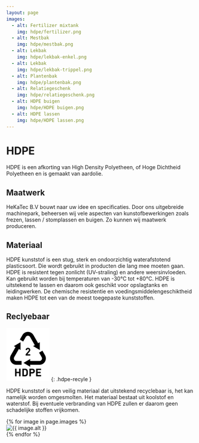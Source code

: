 ```yaml
---
layout: page
images:
  - alt: Fertilizer mixtank
    img: hdpe/fertilizer.png
  - alt: Mestbak
    img: hdpe/mestbak.png
  - alt: Lekbak
    img: hdpe/lekbak-enkel.png
  - alt: Lekbak
    img: hdpe/lekbak-trippel.png
  - alt: Plantenbak
    img: hdpe/plantenbak.png
  - alt: Relatiegeschenk
    img: hdpe/relatiegeschenk.png
  - alt: HDPE buigen
    img: hdpe/HDPE buigen.png
  - alt: HDPE lassen
    img: hdpe/HDPE lassen.png
---
```


# HDPE

HDPE is een afkorting van High Density Polyetheen, of Hoge Dichtheid Polyetheen en is gemaakt van aardolie.

## Maatwerk

HeKaTec B.V bouwt naar uw idee en specificaties.
Door ons uitgebreide machinepark, beheersen wij vele aspecten van kunstofbewerkingen zoals frezen, lassen / stomplassen en buigen.
Zo kunnen wij maatwerk produceren.

## Materiaal

HDPE kunststof is een stug, sterk en ondoorzichtig waterafstotend plasticsoort. Die wordt gebruikt in producten die lang mee moeten gaan. HDPE is resistent tegen zonlicht (UV-straling) en andere weersinvloeden. Kan gebruikt worden bij temperaturen van -30°C tot +80°C. HDPE is uitstekend te lassen en daarom ook geschikt voor opslagtanks en leidingwerken. De chemische resistentie en voedingsmiddelengeschiktheid maken HDPE tot een van de meest toegepaste kunststoffen.

## Reclyebaar

![HDPE is recylebaar](/assets/img/hdpe.png)
{: .hdpe-recyle }

HDPE kunststof is een veilig materiaal dat uitstekend recyclebaar is, het kan namelijk worden omgesmolten. Het materiaal bestaat uit koolstof en waterstof. Bij eventuele verbranding van HDPE zullen er daarom geen schadelijke stoffen vrijkomen.

<div class="row">
{% for image in page.images %}
<div class="col-md-8 col-md-offset-2">
  <img src="/assets/img/{{ image.img }}" alt="{{ image.alt }}" class="full-width" />
</div>
{% endfor %}
</div>
